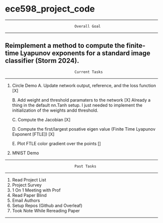 # ece598_project_code

---------------------------------------------------------------------------------
                                    Overall Goal
---------------------------------------------------------------------------------
Reimplement a method to compute the finite-time Lyapunov exponents for a standard
image classifier (Storm 2024).
---------------------------------------------------------------------------------
                                    Current Tasks
---------------------------------------------------------------------------------
1. Circle Demo
    A. Update network output, reference, and the loss function [X]
    
    B. Add weight and threshold paramaters to the network [X]
        Already a thing in the default nn.Tanh setup. I just needed to implement the initialization of the weights andd threshold.

    C. Compute the Jacobian [X]

    D. Compute the first/largest posative eigen value (Finite Time Lyapunov Exponent [FTLE]) [X]

    E. Plot FTLE color gradient over the points []

2. MNIST Demo

---------------------------------------------------------------------------------
                                    Past Tasks
---------------------------------------------------------------------------------
1. Read Project List
2. Project Survey
3. 1 On 1 Meeting with Prof
4. Read Paper Blind
5. Email Authors
6. Setup Repos (Github and Overleaf)
7. Took Note While Rereading Paper
---------------------------------------------------------------------------------